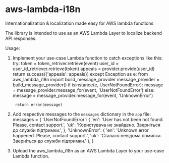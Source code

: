 # aws-lambda-i18n
Internationalization &amp; localization made easy for AWS lambda functions

The library is intended to use as an AWS Lambda Layer to localize backend API responses.

Usage:
1. Implement your use-case Lambda function to catch exceptions like this:
  try:
        token = token_retriver.retrieve(event)
        user_id = user_id_retriever.retrieve(token)
        appeals = provider.provide(user_id)
        return success({'appeals': appeals})
    except Exception as e:
        from aws_lambda_i18n import build_message_provider
        message_provider = build_message_provider()
        if isinstance(e, UserNotFoundError):
            message = message_provider.message_for(event, 'UserNotFoundError')
        else:
            message = message_provider.message_for(event, 'UnknownError')

        return error(message)
        
2. Add respective messages to the `messages` dictionary in the `app` file:
  messages = {
      'UserNotFoundError': {
          'en': 'User has not been not found. Please, contact support.',
          'uk': 'Користувача не знайдено. Зверніться до служби підтримки.',
      },
          'UnknownError': {
          'en': 'Unknown error happened. Please, contact support.',
          'uk': 'Сталася невідома помилка. Зверніться до служби підтримки.'
      },
  }
  
  3. Upload the aws_lambda_i18n as an AWS Lambda Layer to your use-case Lambda function.
  

